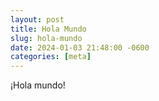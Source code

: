 ```yaml
---
layout: post
title: Hola Mundo
slug: hola-mundo
date: 2024-01-03 21:48:00 -0600
categories: [meta]
---
```


¡Hola mundo!
